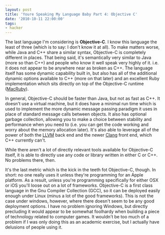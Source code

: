 ```yaml
---
layout: post
title: 'Youre Speaking My Language Baby Part 4: Objective C'
date: '2010-10-11 22:00:00'
tags:
- hacker
---
```



The last language I'm considering is **Objective-C**. I know this language the least of three (which is to say: I don't know it at all). To make matters worse, while Java and C++ share a similar syntax, Objective-C is completely different in places. That being said, it's semantically very similar to Java (more so than C++) and people who know it well speak very highly of it. i.e. it does not appear to be anywhere near as broken as C++. The language itself has some dynamic capability built in, but also has all of the additional dynamic options available to C++ (more on that later) and an excellent Ruby implementation which sits directly on top of the Objective-C runtime ([MacRuby]).  

<!-- More -->

[MacRuby]: http://www.macruby.org/

In general, Objective-C should be faster than Java, but not as fast as C++. It doesn't use a virtual machine, but it does have a minimal run time which is used to implement the more dynamic message passing paradigm it uses in place of standard message calls between objects. It also has optional garbage collection, allowing you to make a choice between stability and performance when you need to (i.e. you can get the code working and worry about the memory allocation later). It's also able to leverage all of the power of both the [LLVM] back end and the newer [Clang] front end, which C++ currently can't.  

[LLVM]: http://llvm.org/
[Clang]: http://clang.llvm.org/

While there aren't a lot of directly relevant tools available for Objective-C itself, it is able to directly use any code or library written in either C or C++. No problems there, then.  

It's the last metric which is the kick in the teeth fot Objective-C, though. In short: no one really uses it unless they're programming for an Apple platform. As a result, unless you're programming specifically for either OSX or iOS you'll loose out on a lot of frameworks. Objective-C is a first class language in the Gnu Compiler Collection (GCC), so it can be deployed easily enough under Linux (minus a lot of the good frameworks). This is not the case under windows, however, where there doesn't seem to be any good deployment options. I have no problem ignoring Windows, but directly precluding it would appear to be somewhat foolhardy when building a piece of technology related to computer games. It wouldn't be too much of a problem if I was only doing this as an academic exercise, but I actually have delusions of people using it.  
